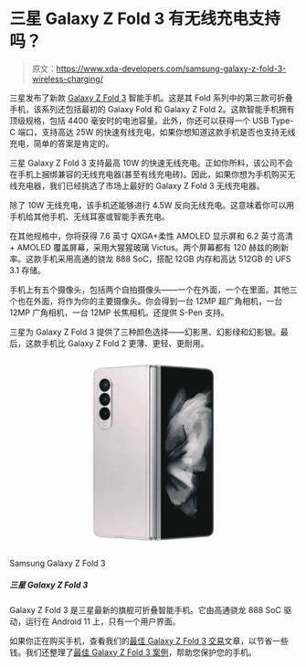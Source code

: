 # 三星 Galaxy Z Fold 3 有无线充电支持吗？

> 原文：<https://www.xda-developers.com/samsung-galaxy-z-fold-3-wireless-charging/>

三星发布了新款 [Galaxy Z Fold 3](https://www.xda-developers.com/samsung-galaxy-z-fold-3/) 智能手机。这是其 Fold 系列中的第三款可折叠手机，该系列还包括最初的 Galaxy Fold 和 Galaxy Z Fold 2。这款智能手机拥有顶级规格，包括 4400 毫安时的电池容量。此外，你还可以获得一个 USB Type-C 端口，支持高达 25W 的快速有线充电，如果你想知道这款手机是否也支持无线充电，简单的答案是肯定的。

三星 Galaxy Z Fold 3 支持最高 10W 的快速无线充电。正如你所料，该公司不会在手机上捆绑兼容的无线充电器(甚至有线充电砖)。因此，如果你想为手机购买无线充电器，我们已经挑选了市场上最好的 Galaxy Z Fold 3 无线充电器。

除了 10W 无线充电，该手机还能够进行 4.5W 反向无线充电。这意味着你可以用手机给其他手机、无线耳塞或智能手表充电。

在其他规格中，你将获得 7.6 英寸 QXGA+柔性 AMOLED 显示屏和 6.2 英寸高清+ AMOLED 覆盖屏幕，采用大猩猩玻璃 Victus。两个屏幕都有 120 赫兹的刷新率。这款手机采用高通的骁龙 888 SoC，搭配 12GB 内存和高达 512GB 的 UFS 3.1 存储。

手机上有五个摄像头，包括两个自拍摄像头——一个在外面，一个在里面。其他三个也在外面，将作为你的主要摄像头。你会得到一台 12MP 超广角相机，一台 12MP 广角相机，一台 12MP 长焦相机。还提供 S-Pen 支持。

三星为 Galaxy Z Fold 3 提供了三种颜色选择——幻影黑、幻影绿和幻影银。最后，这款手机比 Galaxy Z Fold 2 更薄、更轻、更耐用。

 <picture>![The Galaxy Z Fold 3 is powered by Qualcomm Snapdragon 888 SoC and offers a stunning foldable display.](img/91b370ae43e303b9c1de6b12e5eb1c1a.png)</picture> 

Samsung Galaxy Z Fold 3

##### 三星 Galaxy Z Fold 3

Galaxy Z Fold 3 是三星最新的旗舰可折叠智能手机。它由高通骁龙 888 SoC 驱动，运行在 Android 11 上，只有一个用户界面。

如果你正在购买手机，查看我们的[最佳 Galaxy Z Fold 3 交易](https://www.xda-developers.com/best-galaxy-z-fold-3-deals/)文章，以节省一些钱。我们还整理了[最佳 Galaxy Z Fold 3 案例](https://www.xda-developers.com/best-samsung-galaxy-z-fold-3-cases/)，帮助您保护您的手机。